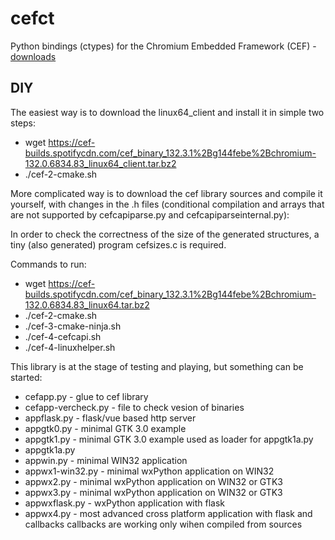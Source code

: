 # cefct

Python bindings (ctypes) for the Chromium Embedded Framework (CEF) - [downloads](https://cef-builds.spotifycdn.com/index.html#linux64)

## DIY
The easiest way is to download the linux64_client and install it in simple two steps:
- wget https://cef-builds.spotifycdn.com/cef_binary_132.3.1%2Bg144febe%2Bchromium-132.0.6834.83_linux64_client.tar.bz2
- ./cef-2-cmake.sh

More complicated way is to download the cef library sources and compile it yourself,
with changes in the .h files (conditional compilation and arrays that are not supported
by cefcapiparse.py and cefcapiparseinternal.py):

In order to check the correctness of the size of the generated structures,
a tiny (also generated) program cefsizes.c is required.

Commands to run:
- wget https://cef-builds.spotifycdn.com/cef_binary_132.3.1%2Bg144febe%2Bchromium-132.0.6834.83_linux64.tar.bz2
- ./cef-2-cmake.sh
- ./cef-3-cmake-ninja.sh
- ./cef-4-cefcapi.sh
- ./cef-4-linuxhelper.sh


This library is at the stage of testing and playing, but something can be started:
- cefapp.py - glue to cef library
- cefapp-vercheck.py - file to check vesion of binaries
- appflask.py - flask/vue based http server
- appgtk0.py - minimal GTK 3.0 example
- appgtk1.py - minimal GTK 3.0 example used as loader for appgtk1a.py
- appgtk1a.py
- appwin.py - minimal WIN32 application
- appwx1-win32.py - minimal wxPython application on WIN32
- appwx2.py - minimal wxPython application on WIN32 or GTK3
- appwx3.py - minimal wxPython application on WIN32 or GTK3
- appwxflask.py - wxPython application with flask
- appwx4.py - most advanced cross platform application with flask and callbacks
    callbacks are working only wihen compiled from sources
